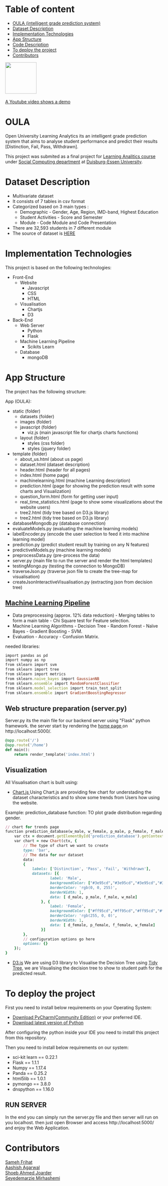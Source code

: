 # Table of content 
- [OULA (intelligent grade prediction system)](#headers)
- [Dataset Description](#headers1)
- [Implementation Technologies](#headers2)
- [App Structure](#headers3)
- [Code Description](#headers4)
- [To deploy the project](#headers5)
- [Contributors](#headers5)

<a name="headers"/>

<img href="https://www.youtube.com/" src="static/images/logo.png" width="100">
<br>
<br>
<a href="https://www.youtube.com/">A Youtube video shows a demo</a>



# OULA
Open University Learning Analytics its an intelligent grade prediction system that aims to analyse student performance and predict their results [Distinction, Fail, Pass, Withdrawn]. 

This project was submited as a final project for <a href="https://www.uni-due.de/soco/teaching/overview.php">Learning Analitics course</a> under <a href="https://www.uni-due.de/soco/">Social Computing department</a> at <a href="https://www.uni-due.de/en/index.php">Duisburg-Essen University</a>.


<a name="headers1"/>

# Dataset Description
* Multivariate dataset
* It consists of 7 tables in csv format
* Categorized based on 3 main types :
  + Demographic - Gender, Age, Region, IMD-band, Highest Education
  + Student Activities - Score and Semester
  + Module - Code Module and Code Presentation
* There are 32,593 students in 7 different module 
* The source of dataset is <a href="https://analyse.kmi.open.ac.uk/open_dataset#description">HERE</a>



<a name="headers2"/>

# Implementation Technologies
This project is based on the following technologies:

* Front-End
  + Website
    + Javascript
    + CSS
    + HTML
  + Visualisation
    + Chartjs
    + D3
* Back-End
  + Web Server
    + Python
    + Flask
  + Machine Learning Pipeline
    + Scikits Learn
  + Database
    + mongoDB
    
    
<a name="headers3"/>


# App Structure
The project has the following structure:

App (OULA):
  + static (folder)
    + datasets (folder)
    + images (folder)
    + javascript (folder)
      + viz.js (main javascript file  for chartjs charts functions)
    + layout (folder) 
      + styles (css folder)
      + styles (jquery folder)
  + template (folder)
    + about_us.html         (about us page)
	+ dataset.html          (dataset description)
	+ header.html           (header for all pages)
	+ index.html            (home page)
    + machinelearning.html  (machine Learning description)
    + prediction.html       (page for showing the prediction result with some charts and Visualization)
    + question_form.html    (form for getting user input)
    + real_time_statistics.html (page to show some visualizations about the website users)
	+ tree2.html 			(tidy tree based on D3.js library)
    + tree2.html            (tidy tree based on D3.js library)
  + databaseMongodb.py      (database connection)
  + evaluateModels.py       (evaluating the machine learning models)
  + labelEncoder.py         (encode the user selection to feed it into machine learning model)
  + prediction.py           (predict student result by training on any N features)
  + predictiveModels.py     (machine learning models)
  + preprocessData.py       (pre-process the data)
  + server.py               (main file to run the server and render the html templates)
  + testingMongo.py         (testing the connection to MongoDB)
  + traverseJson.py         (traverse json file to create the tree-map for visualisation)
  + createJsonInteractiveVisualisation.py         (extracting json from decision tree)
  

<a name="headers4"/>


## <a href="predictiveModels.py"> Machine Learning Pipeline</a>
* Data preprocessing (approx. 12% data reduction) - Merging tables to form a main table - Chi Square test for Feature selection.
* Machine Learning Algorithms - Decision Tree - Random Forest - Naïve Bayes - Gradient Boosting - SVM.
* Evaluation - Accuracy - Confusion Matrix.

needed libraries:

```ruby
import pandas as pd
import numpy as np
from sklearn import svm
from sklearn import tree
from sklearn import metrics
from sklearn.naive_bayes import GaussianNB
from sklearn.ensemble import RandomForestClassifier
from sklearn.model_selection import train_test_split
from sklearn.ensemble import GradientBoostingRegressor
```


## Web structure preparation (server.py)
Server.py its the main file for our backend server using "Flask" python framework. the server start by rendering the <a href="templates/index.html"> home page </a> on http://localhost:5000/.

```ruby
@app.route('/')
@app.route('/home')
def main():
    return render_template('index.html')

```


## Visualization 
All Visualisation chart is built using:

+ <a href="https://www.chartjs.org/"> Chart.js </a>
  Using Chart.js are providing few chart for understading the dataset characteristics and to show some trends from Users how using the    website. 

 Example: 
 prediction_database function: TO plot grade distribution regarding gender.

```ruby
// chart for trends page
function prediction_database(w_male, w_female, p_male, p_female, f_male, f_female, d_male, d_female) {
    var ctx = document.getElementById('prediction_database').getContext('2d');
    var chart = new Chart(ctx, {
        // The type of chart we want to create
        type: 'bar',
        // The data for our dataset
        data:
        {
            labels: ['Distinction', 'Pass', 'Fail', 'Withdrawn'],
            datasets: [{
                    label: 'Male',
                    backgroundColor: ["#3e95cd","#3e95cd","#3e95cd","#3e95cd",],
                    borderColor: 'rgb(0, 0, 255)',
                    borderWidth: 1,
                    data: [ d_male, p_male, f_male, w_male]
                }, {
                    label: 'Female',
                    backgroundColor: ["#ff95cd","#ff95cd","#ff95cd","#ff95cd"],
                    borderColor: 'rgb(255, 0, 0)',
                    borderWidth: 1,
                    data: [ d_female, p_female, f_female, w_female]
                }]
        },
        // configuration options go here
        options: {}
    });
}
```

+ <a href="https://d3js.org/">D3.js</a>
  We are using D3 library to Visualise the Decision Tree using <a href="https://observablehq.com/@d3/tidy-tree">Tidy Tree</a>, we are Visualising the decision tree to show to student path for the predicted result. 
  
<a name="headers5"/>

# To deploy the project

First you need to install below requirements on your Operating System:
+ <a href="https://www.jetbrains.com/pycharm/">Download PyCharm(Community Edition)</a> or your preferred IDE.
+ <a href="https://www.python.org/downloads/">Download latest version of Python</a>

After configuring the python inside your IDE you need to install this project from this repository. 

Then you need to install below requirements on our system:
  * sci-kit learn == 0.22.1
  * Flask == 1.1.1
  * Numpy == 1.17.4
  * Panda == 0.25.2
  * html5lib == 1.0.1
  * pymongo == 3.8.0
  * dnspython == 1.16.0
  

## RUN SERVER
In the end you can simply run the server.py file and then server will run on you localhost. then just open Browser and access http://localhost:5000/ and enjoy the Web Application.


<a name="headers6"/>


# Contributors
<a href="https://www.linkedin.com/in/samehfrihat/">Sameh Frihat</a>
<br>
<a href="https://www.linkedin.com/in/aashishag/">Aashish Agarwal</a>
<br>
<a href="https://www.linkedin.com/in/shoeb-joarder/">Shoeb Ahmed Joarder</a>
<br>
 <a href="https://www.xing.com/profile/Marzie_Mirhashemi">Seyedemarzie Mirhashemi</a>
